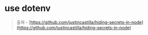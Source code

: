 # use dotenv

> 출처 - [https://github.com/justincastilla/hiding-secrets-in-node](https://github.com/justincastilla/hiding-secrets-in-node)